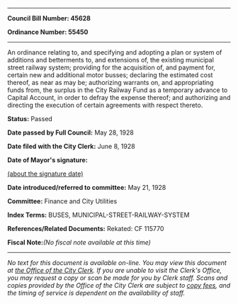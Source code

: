 

********

**Council Bill Number: 45628**
   
**Ordinance Number: 55450**
********

 An ordinance relating to, and specifying and adopting a plan or system of additions and betterments to, and extensions of, the existing municipal street railway system; providing for the acquisition of, and payment for, certain new and additional motor busses; declaring the estimated cost thereof, as near as may be; authorizing warrants on, and appropriating funds from, the surplus in the City Railway Fund as a temporary advance to Capital Account, in order to defray the expense thereof; and authorizing and directing the execution of certain agreements with respect thereto.

**Status:** Passed
   
**Date passed by Full Council:** May 28, 1928
   
**Date filed with the City Clerk:** June 8, 1928
   
**Date of Mayor's signature:**
   
[(about the signature date)](/~public/approvaldate.htm)
   
   
   
**Date introduced/referred to committee:** May 21, 1928
   
**Committee:** Finance and City Utilities
   
   
**Index Terms:** BUSES, MUNICIPAL-STREET-RAILWAY-SYSTEM

**References/Related Documents:** Rekated: CF 115770

**Fiscal Note:**_(No fiscal note available at this time)_
********

_No text for this document is available on-line. You may view this document at [the Office of the City Clerk](http://www.seattle.gov/leg/clerk/contactUs.htm). If you are unable to visit the Clerk's Office, you may request a copy or scan be made for you by Clerk staff. Scans and copies provided by the Office of the City Clerk are subject to [copy fees](http://clerk.seattle.gov/~public/clerkfees.htm), and the timing of service is dependent on the availability of staff._


